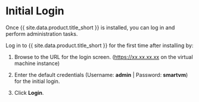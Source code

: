 # Initial Login

Once {{ site.data.product.title_short }} is installed, you can log in and perform
administration tasks.

Log in to {{ site.data.product.title_short }} for the first time after installing by:

1. Browse to the URL for the login screen.
   (<https://xx.xx.xx.xx> on the virtual machine instance)

2. Enter the default credentials (Username: **admin** | Password: **smartvm**)
   for the initial login.

3. Click **Login**.
